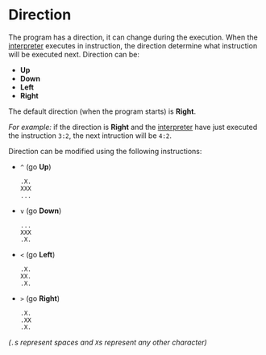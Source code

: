 # Direction

The program has a direction, it can change during the execution. When the [interpreter](interpreter.md) executes in instruction, the direction determine what instruction will be executed next. Direction can be:
  - **Up**
  - **Down**
  - **Left**
  - **Right**

The default direction (when the program starts) is **Right**.

*For example:* if the direction is **Right** and the [interpreter](interpreter.md) have just executed the instruction `3:2`, the next intruction will be `4:2`.

Direction can be modified using the following instructions:
  - `^` (go **Up**)
    ```
    .X.
    XXX
    ...
    ```

  - `v` (go **Down**)
    ```
    ...
    XXX
    .X.
    ```

  - `<` (go **Left**)
    ```
    .X.
    XX.
    .X.
    ```

  - `>` (go **Right**)
    ```
    .X.
    .XX
    .X.
    ```

*(`.`s represent spaces and `X`s represent any other character)*
